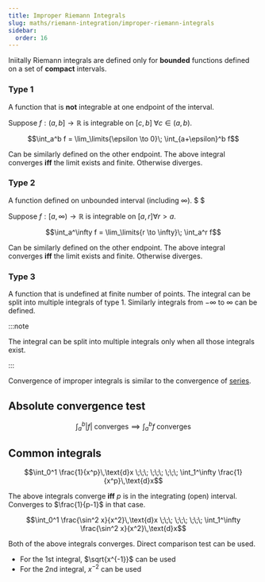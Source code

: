 ```yaml
---
title: Improper Riemann Integrals
slug: maths/riemann-integration/improper-riemann-integrals
sidebar:
  order: 16
---
```


Iniitally Riemann integrals are defined only for **bounded** functions defined
on a set of **compact** intervals.

### Type 1

A function that is **not** integrable at one endpoint of the interval.

Suppose $f:(a,b]\to\mathbb{R}$ is integrable on $[c,b]\;\forall c\in (a,b)$.

```math
\int_a^b f = \lim_\limits{\epsilon \to 0}\; \int_{a+\epsilon}^b f
```

Can be similarly defined on the other endpoint. The above integral converges
**iff** the limit exists and finite. Otherwise diverges.

### Type 2

A function defined on unbounded interval (including $\infty$). $ $

Suppose $f:[a,\infty)\to\mathbb{R}$ is integrable on $[a,r] \forall r > a$.

```math
\int_a^\infty f = \lim_\limits{r \to \infty}\; \int_a^r f
```

Can be similarly defined on the other endpoint. The above integral converges
**iff** the limit exists and finite. Otherwise diverges.

### Type 3

A function that is undefined at finite number of points. The integral can be
split into multiple integrals of type 1. Similarly integrals from $-\infty$ to
$\infty$ can be defined.

:::note

The integral can be split into multiple integrals only when all those integrals
exist.

:::

Convergence of improper integrals is similar to the convergence of
[series](/maths/real-analysis/series/).

## Absolute convergence test

```math
\int_a^b \lvert f \rvert\;\text{converges}
\implies
\int_a^b f \;\text{converges}
```

## Common integrals

```math
\int_0^1 \frac{1}{x^p}\,\text{d}x
\;\;\;
\;\;\;
\;\;\;
\int_1^\infty \frac{1}{x^p}\,\text{d}x
```

The above integrals converge **iff** $p$ is in the integrating (open) interval.
Converges to $\frac{1}{p-1}$ in that case.

```math
\int_0^1 \frac{\sin^2 x}{x^2}\,\text{d}x
\;\;\;
\;\;\;
\;\;\;
\int_1^\infty \frac{\sin^2 x}{x^2}\,\text{d}x
```

Both of the above integrals converges. Direct comparison test can be used.

- For the 1st integral, $\sqrt{x^{-1}}$ can be used
- For the 2nd integral, $x^{-2}$ can be used
